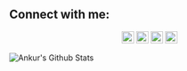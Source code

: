 ## Connect with me:
<p align="center">
<a href="https://www.linkedin.com/in/the-ankur-goswami/"><img alt="Ankur | LinkedIn" width="22px" src="https://cdn.jsdelivr.net/npm/simple-icons@v3/icons/linkedin.svg" /></a>
<a href="https://www.instagram.com/the_ankur_goswami/"><img alt="Ankur | Instagram" width="22px" src="https://cdn.jsdelivr.net/npm/simple-icons@v3/icons/instagram.svg" /></a>
<a href="mailto:ankurgoswami1401@gmail.com"><img alt="Ankur | Gmail" width="22px" src="https://cdn.jsdelivr.net/npm/simple-icons@v3/icons/gmail.svg" /></a>
<a href="https://t.me/TheAnkurGoswami"><img alt="Ankur | Telegram" width="22px" src="https://cdn.jsdelivr.net/npm/simple-icons@v3/icons/telegram.svg" /></a>
</p>

<img align="left" alt="Ankur's Github Stats" src="https://github-readme-stats.vercel.app/api?username=TheAnkurGoswami&show_icons=true&hide_border=true" />

